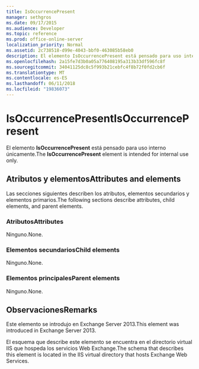 ```yaml
---
title: IsOccurrencePresent
manager: sethgros
ms.date: 09/17/2015
ms.audience: Developer
ms.topic: reference
ms.prod: office-online-server
localization_priority: Normal
ms.assetid: 2c738518-d99e-4043-bbf0-463085b58eb0
description: El elemento IsOccurrencePresent está pensado para uso interno únicamente.
ms.openlocfilehash: 2a15fe7d3b0a05a776408195a313b33df596fc8f
ms.sourcegitcommit: 34041125dc8c5f993b21cebfc4f8b72f0fd2cb6f
ms.translationtype: MT
ms.contentlocale: es-ES
ms.lasthandoff: 06/11/2018
ms.locfileid: "19836073"
---
```

# <a name="isoccurrencepresent"></a><span data-ttu-id="7ca6f-103">IsOccurrencePresent</span><span class="sxs-lookup"><span data-stu-id="7ca6f-103">IsOccurrencePresent</span></span>

<span data-ttu-id="7ca6f-104">El elemento **IsOccurrencePresent** está pensado para uso interno únicamente.</span><span class="sxs-lookup"><span data-stu-id="7ca6f-104">The **IsOccurrencePresent** element is intended for internal use only.</span></span> 

## <a name="attributes-and-elements"></a><span data-ttu-id="7ca6f-105">Atributos y elementos</span><span class="sxs-lookup"><span data-stu-id="7ca6f-105">Attributes and elements</span></span>

<span data-ttu-id="7ca6f-106">Las secciones siguientes describen los atributos, elementos secundarios y elementos primarios.</span><span class="sxs-lookup"><span data-stu-id="7ca6f-106">The following sections describe attributes, child elements, and parent elements.</span></span>
  
### <a name="attributes"></a><span data-ttu-id="7ca6f-107">Atributos</span><span class="sxs-lookup"><span data-stu-id="7ca6f-107">Attributes</span></span>

<span data-ttu-id="7ca6f-108">Ninguno.</span><span class="sxs-lookup"><span data-stu-id="7ca6f-108">None.</span></span>
  
### <a name="child-elements"></a><span data-ttu-id="7ca6f-109">Elementos secundarios</span><span class="sxs-lookup"><span data-stu-id="7ca6f-109">Child elements</span></span>

<span data-ttu-id="7ca6f-110">Ninguno.</span><span class="sxs-lookup"><span data-stu-id="7ca6f-110">None.</span></span>
  
### <a name="parent-elements"></a><span data-ttu-id="7ca6f-111">Elementos principales</span><span class="sxs-lookup"><span data-stu-id="7ca6f-111">Parent elements</span></span>

<span data-ttu-id="7ca6f-112">Ninguno.</span><span class="sxs-lookup"><span data-stu-id="7ca6f-112">None.</span></span>
  
## <a name="remarks"></a><span data-ttu-id="7ca6f-113">Observaciones</span><span class="sxs-lookup"><span data-stu-id="7ca6f-113">Remarks</span></span>

<span data-ttu-id="7ca6f-114">Este elemento se introdujo en Exchange Server 2013.</span><span class="sxs-lookup"><span data-stu-id="7ca6f-114">This element was introduced in Exchange Server 2013.</span></span>
  
<span data-ttu-id="7ca6f-115">El esquema que describe este elemento se encuentra en el directorio virtual IIS que hospeda los servicios Web Exchange.</span><span class="sxs-lookup"><span data-stu-id="7ca6f-115">The schema that describes this element is located in the IIS virtual directory that hosts Exchange Web Services.</span></span>
  

